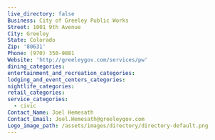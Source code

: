 ```yaml
---
live_directory: false
Business: City of Greeley Public Works
Street: 1001 9th Avenue
City: Greeley
State: Colorado
Zip: '80631'
Phone: (970) 350-9881
Website: 'http://greeleygov.com/services/pw'
dining_categories:
entertainment_and_recreation_categories:
lodging_and_event_centers_categories:
nightlife_categories:
retail_categories:
service_categories:
  - civic
Contact_Name: Joel Hemesath
Contact_Email: Joel.Hemesath@greeleygov.com
Logo_image_path: /assets/images/directory/directory-default.png
---
```


